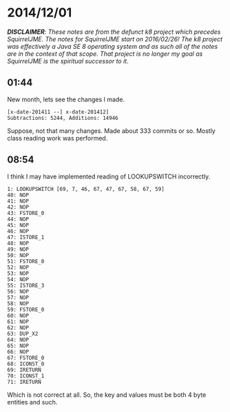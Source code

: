 # 2014/12/01

***DISCLAIMER***: _These notes are from the defunct k8 project which_
_precedes SquirrelJME. The notes for SquirrelJME start on 2016/02/26!_
_The k8 project was effectively a Java SE 8 operating system and as such_
_all of the notes are in the context of that scope. That project is no_
_longer my goal as SquirrelJME is the spiritual successor to it._

## 01:44

New month, lets see the changes I made.

    
    
    [x-date-201411 --] x-date-201412]
    Subtractions: 5244, Additions: 14946
    

Suppose, not that many changes. Made about 333 commits or so. Mostly class
reading work was performed.

## 08:54

I think I may have implemented reading of LOOKUPSWITCH incorrectly.

    
    
    1: LOOKUPSWITCH [69, 7, 46, 67, 47, 67, 58, 67, 59]
    40: NOP
    41: NOP
    42: NOP
    43: FSTORE_0
    44: NOP
    45: NOP
    46: NOP
    47: ISTORE_1
    48: NOP
    49: NOP
    50: NOP
    51: FSTORE_0
    52: NOP
    53: NOP
    54: NOP
    55: ISTORE_3
    56: NOP
    57: NOP
    58: NOP
    59: FSTORE_0
    60: NOP
    61: NOP
    62: NOP
    63: DUP_X2
    64: NOP
    65: NOP
    66: NOP
    67: FSTORE_0
    68: ICONST_0
    69: IRETURN
    70: ICONST_1
    71: IRETURN
    

Which is not correct at all. So, the key and values must be both 4 byte
entities and such.

